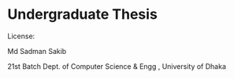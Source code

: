 # Undergraduate Thesis

License:
<p>
Md Sadman Sakib</p>
21st Batch
Dept. of Computer Science & Engg , University of Dhaka
